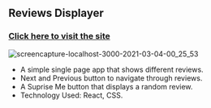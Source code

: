 ## Reviews Displayer
### [Click here to visit the site](https://review-displayerr.netlify.app)

![screencapture-localhost-3000-2021-03-04-00_25_53](https://user-images.githubusercontent.com/68294925/109857820-19c68c80-7c81-11eb-8c2b-b06eb965487f.png)

* A simple single page app that shows different reviews.
* Next and Previous button to navigate through reviews.
* A Suprise Me button that displays a random review.
* Technology Used: React, CSS.

